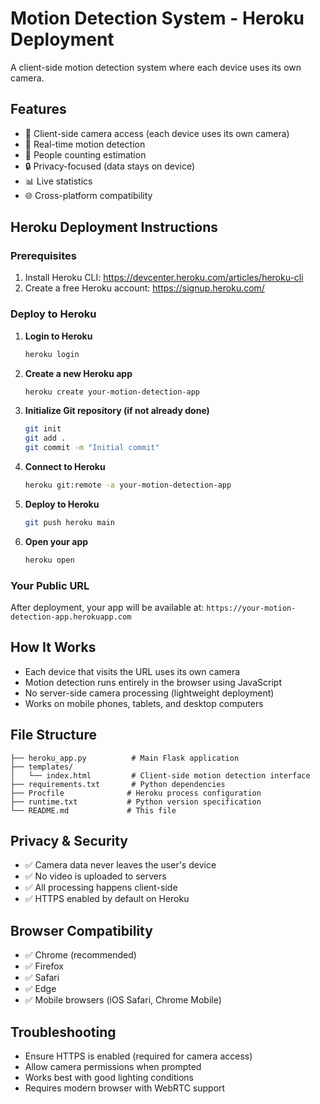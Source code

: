 # Motion Detection System - Heroku Deployment

A client-side motion detection system where each device uses its own camera.

## Features
- 📱 Client-side camera access (each device uses its own camera)
- 🎯 Real-time motion detection
- 👥 People counting estimation
- 🔒 Privacy-focused (data stays on device)
- 📊 Live statistics
- 🌐 Cross-platform compatibility

## Heroku Deployment Instructions

### Prerequisites
1. Install Heroku CLI: https://devcenter.heroku.com/articles/heroku-cli
2. Create a free Heroku account: https://signup.heroku.com/

### Deploy to Heroku
1. **Login to Heroku**
   ```bash
   heroku login
   ```

2. **Create a new Heroku app**
   ```bash
   heroku create your-motion-detection-app
   ```

3. **Initialize Git repository (if not already done)**
   ```bash
   git init
   git add .
   git commit -m "Initial commit"
   ```

4. **Connect to Heroku**
   ```bash
   heroku git:remote -a your-motion-detection-app
   ```

5. **Deploy to Heroku**
   ```bash
   git push heroku main
   ```

6. **Open your app**
   ```bash
   heroku open
   ```

### Your Public URL
After deployment, your app will be available at:
`https://your-motion-detection-app.herokuapp.com`

## How It Works
- Each device that visits the URL uses its own camera
- Motion detection runs entirely in the browser using JavaScript
- No server-side camera processing (lightweight deployment)
- Works on mobile phones, tablets, and desktop computers

## File Structure
```
├── heroku_app.py          # Main Flask application
├── templates/
│   └── index.html         # Client-side motion detection interface
├── requirements.txt       # Python dependencies
├── Procfile              # Heroku process configuration
├── runtime.txt           # Python version specification
└── README.md             # This file
```

## Privacy & Security
- ✅ Camera data never leaves the user's device
- ✅ No video is uploaded to servers
- ✅ All processing happens client-side
- ✅ HTTPS enabled by default on Heroku

## Browser Compatibility
- ✅ Chrome (recommended)
- ✅ Firefox
- ✅ Safari
- ✅ Edge
- ✅ Mobile browsers (iOS Safari, Chrome Mobile)

## Troubleshooting
- Ensure HTTPS is enabled (required for camera access)
- Allow camera permissions when prompted
- Works best with good lighting conditions
- Requires modern browser with WebRTC support